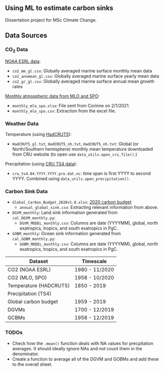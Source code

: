 ## Using ML to estimate carbon sinks
Dissertation project for MSc Climate Change.

## Data Sources
### CO<sub>2</sub> Data
[NOAA ESRL data](https://www.esrl.noaa.gov/gmd/ccgg/trends/gl_data.html):
* `co2_mm_gl.csv`: Globally averaged marine surface monthly mean data
* `co2_annmean_gl.csv`: Globally averaged marine surface yearly mean data
* `co2_gr_gl.csv`: Globally averaged marine surface annual mean growth rates

[Monthly atmospheric data from MLO and SPO](https://scrippsco2.ucsd.edu/data/atmospheric_co2/mlo.html):
* `monthly_mlo_spo.xlsx`: File sent from Corinne on 2/1/2021.
* `monthly_mlo_spo.csv`: Extraction from the excel file.

### Weather Data
Temperature (using [HadCRUT5](https://crudata.uea.ac.uk/cru/data/temperature/)):
* `HadCRUT5_gl.txt`, `HadCRUT5_nh.txt`, `HadCRUT5_nh.txt`: Global (or North/Southern hemisphere) monthly mean temperature downloaded from CRU website (to open use `data_utils.open_cru_file()`.)

Precipitation (using [CRU TS4 data](https://catalogue.ceda.ac.uk/uuid/89e1e34ec3554dc98594a5732622bce9)):
* `cru_ts4.04.YYYY.YYYY.pre.dat.nc`: time span is first YYYY to second YYYY. Combined using `data_utils.open_precipitation()`.

### Carbon Sink Data
* `Global_Carbon_Budget_2020v1.0.xlsx`: [2020 carbon budget](https://www.icos-cp.eu/science-and-impact/global-carbon-budget/2020)
  * `annual_global_sink.csv`: Extracting relevant information from above.
* `DGVM_monthly`: Land sink information generated from `cal_DGVM_monthly.py`:
  * `DGVM_MODEL_monthly.csv`: Columns are date (YYYYMM), global, north exatropics, tropics, and south exatropics in PgC.
* `GOBM_monthly`: Ocean sink information generated from `cal_GOBM_monthly.py`:
  * `GOBM_MODEL_monthly.csv`: Columns are date (YYYYMM), global, north exatropics, tropics, and south exatropics in PgC.


| Dataset                | Timescale      |
| ---------------------- | -------------- |
| CO2 (NOAA ESRL)        | 1980 - 11/2020 |
| CO2 (MLO, SPO)         | 1958 - 10/2020 |
| Temperature (HADCRUT5) | 1850 - 2019    |
| Precipitation (TS4)    |                |
| Global carbon budget   | 1959 - 2019    |
| DGVMs                  | 1700 - 12/2019 |
| GCBMs                  | 1958 - 12/2019 |


### TODOs
* Check how the `.mean()` function deals with NA values for precpitation averages. It should ideally ignore NAs and not count them in the denominator.
* Create a function to average all of the DGVM and GOBMs and add these to the overall sheet.